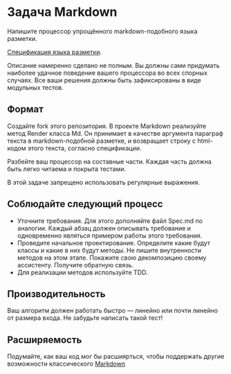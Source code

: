 # Задача Markdown 

Напишите процессор упрощённого markdown-подобного языка разметки.

[Спецификация языка разметки](Spec.md).

Описание намеренно сделано не полным.
Вы должны сами придумать наиболее удачное поведение вашего процессора во всех спорных случаях.
Все ваши решения должны быть зафиксированы в виде модульных тестов.

## Формат

Создайте fork этого репозитория. В проекте Markdown реализуйте метод Render класса Md. Он принимает в качестве аргумента параграф текста в markdown-подобной разметке, и возвращает строку с html-кодом этого текста, согласно спецификации.

Разбейте ваш процессор на составные части. Каждая часть должна быть легко читаема и покрыта тестами.

В этой задаче запрещено использовать регулярные выражения.

## Соблюдайте следующий процесс

* Уточните требования. Для этого дополняйте файл Spec.md по аналогии. 
Каждый абзац должен описывать требование и одновременно являться примером работы этого требования.
* Проведите начальное проектирование. Определите какие будут классы и какие в них будут методы. 
Не пишите внутренности методов на этом этапе. Покажите свою декомпозицию своему ассистенту. Получите обратную связь.
* Для реализации методов используйте TDD.

## Производительность

Ваш алгоритм должен работать быстро — линейно или почти линейно от размера входа. Не забудьте написать такой тест!

## Расширяемость

Подумайте, как ваш код мог бы расшиярться, чтобы поддержать другие возможности классического [Markdown](https://daringfireball.net/projects/markdown/syntax)
